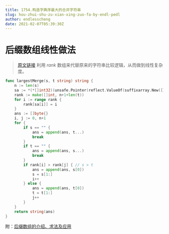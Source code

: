 ```yaml
---
title: 1754.构造字典序最大的合并字符串
slug: hou-zhui-shu-zu-xian-xing-zuo-fa-by-endl-pedl
author: endlesscheng
date: 2021-02-07T05:39:30Z
---
```

# 后缀数组线性做法
 
> [原文链接](https://leetcode.cn/problems/largest-merge-of-two-strings/solution/hou-zhui-shu-zu-xian-xing-zuo-fa-by-endl-pedl)
利用 $\textit{rank}$ 数组来代替原来的字符串比较逻辑，从而做到线性复杂度。

```go
func largestMerge(s, t string) string {
	n := len(s)
	sa := *(*[]int32)(unsafe.Pointer(reflect.ValueOf(suffixarray.New([]byte(s + "#" + t))).Elem().FieldByName("sa").Field(0).UnsafeAddr()))
	rank := make([]int, n+1+len(t))
	for i := range rank {
		rank[sa[i]] = i
	}
	ans := []byte{}
	i, j := 0, n+1
	for {
		if s == "" {
			ans = append(ans, t...)
			break
		}
		if t == "" {
			ans = append(ans, s...)
			break
		}
		if rank[i] > rank[j] { // s > t
			ans = append(ans, s[0])
			s = s[1:]
			i++
		} else {
			ans = append(ans, t[0])
			t = t[1:]
			j++
		}
	}
	return string(ans)
}
```

附：[后缀数组的介绍、求法及应用](https://oi-wiki.org/string/sa/)

